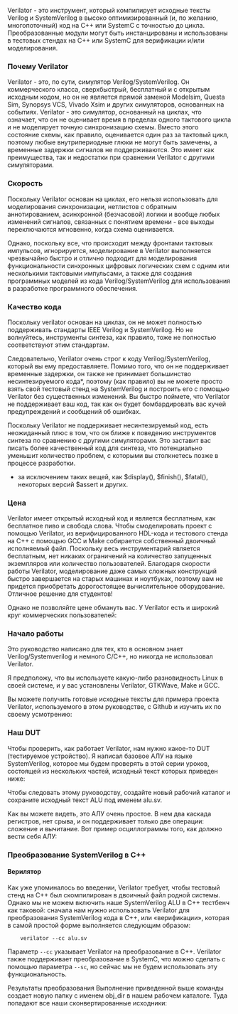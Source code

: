 

Verilator - это инструмент, который компилирует исходные тексты Verilog и SystemVerilog в высоко оптимизированный (и, по желанию, многопоточный) код на C++ или SystemC с точностью до цикла. Преобразованные модули могут быть инстанцированы и использованы в тестовых стендах на C++ или SystemC для верификации и/или моделирования.


### Почему Verilator 

Verilator - это, по сути, симулятор Verilog/SystemVerilog. Он коммерческого класса, сверхбыстрый, бесплатный и с открытым исходным кодом, но он не является прямой заменой Modelsim, Questa Sim, Synopsys VCS, Vivado Xsim и других симуляторов, основанных на событиях. Verilator - это симулятор, основанный на циклах, что означает, что он не оценивает время в пределах одного тактового цикла и не моделирует точную синхронизацию схемы. Вместо этого состояние схемы, как правило, оценивается один раз за тактовый цикл, поэтому любые внутрипериодные глюки не могут быть замечены, а временные задержки сигналов не поддерживаются. Это имеет как преимущества, так и недостатки при сравнении Verilator с другими симуляторами.

### Скорость 

Поскольку Verilator основан на циклах, его нельзя использовать для моделирования синхронизации, нетлистов с обратным аннотированием, асинхронной (безчасовой) логики и вообще любых изменений сигналов, связанных с понятием времени - все выходы переключаются мгновенно, когда схема оценивается.

Однако, поскольку все, что происходит между фронтами тактовых импульсов, игнорируется, моделирование в Verilator выполняется чрезвычайно быстро и отлично подходит для моделирования функциональности синхронных цифровых логических схем с одним или несколькими тактовыми импульсами, а также для создания программных моделей из кода Verilog/SystemVerilog для использования в разработке программного обеспечения.

### Качество кода 

Поскольку verilator основан на циклах, он не может полностью поддерживать стандарты IEEE Verilog и SystemVerilog. Но не волнуйтесь, инструменты синтеза, как правило, тоже не полностью соответствуют этим стандартам.

Следовательно, Verilator очень строг к коду Verilog/SystemVerilog, который вы ему предоставляете. Помимо того, что он не поддерживает временные задержки, он также не принимает большинство несинтезируемого кода*, поэтому (как правило) вы не можете просто взять свой тестовый стенд на SystemVerilog и построить его с помощью Verilator без существенных изменений. Вы быстро поймете, что Verilator не поддерживает ваш код, так как он будет бомбардировать вас кучей предупреждений и сообщений об ошибках.

Поскольку Verilator не поддерживает несинтезируемый код, есть неожиданный плюс в том, что он ближе к поведению инструментов синтеза по сравнению с другими симуляторами. Это заставит вас писать более качественный код для синтеза, что потенциально уменьшит количество проблем, с которыми вы столкнетесь позже в процессе разработки.

* за исключением таких вещей, как $display(), $finish(), $fatal(), некоторых версий $assert и других.

### Цена 

Verilator имеет открытый исходный код и является бесплатным, как бесплатное пиво и свобода слова. Чтобы смоделировать проект с помощью Verilator, из верифицированного HDL-кода и тестового стенда на C++ с помощью GCC и Make собирается собственный двоичный исполняемый файл. Поскольку весь инструментарий является бесплатным, нет никаких ограничений на количество запущенных экземпляров или количество пользователей. Благодаря скорости работы Verilator, моделирование даже самых сложных конструкций быстро завершается на старых машинах и ноутбуках, поэтому вам не придется приобретать дорогостоящее вычислительное оборудование. Отличное решение для студентов!

Однако не позволяйте цене обмануть вас. У Verilator есть и широкий круг коммерческих пользователей:

### Начало работы 

Это руководство написано для тех, кто в основном знает Verilog/Systemverilog и немного C/C++, но никогда не использовал Verilator.

Я предположу, что вы используете какую-либо разновидность Linux в своей системе, и у вас установлены Verilator, GTKWave, Make и GCC.

Вы можете получить готовые исходные тексты для примера проекта Verilator, используемого в этом руководстве, с Github и изучить их по своему усмотрению:


### Наш DUT 
Чтобы проверить, как работает Verilator, нам нужно какое-то DUT (тестируемое устройство). Я написал базовое АЛУ на языке SystemVerilog, которое мы будем проверять в этой серии уроков, состоящей из нескольких частей, исходный текст которых приведен ниже:

Чтобы следовать этому руководству, создайте новый рабочий каталог и сохраните исходный текст ALU под именем alu.sv.

Как вы можете видеть, это АЛУ очень простое. В нем два каскада регистров, нет срыва, и он поддерживает только две операции: сложение и вычитание. Вот пример осциллограммы того, как должно вести себя АЛУ:


### Преобразование SystemVerilog в C++ 

#### Верилятор 

Как уже упоминалось во введении, Verilator требует, чтобы тестовый стенд на C++ был скомпилирован в двоичный файл родной системы. Однако мы не можем включить наше SystemVerilog ALU в C++ тестбенч как таковой: сначала нам нужно использовать Verilator для преобразования SystemVerilog кода в C++, или «верификации», которая в самой простой форме выполняется следующим образом:

```shell
    verilator --cc alu.sv
```


Параметр `--cc` указывает Verilator на преобразование в C++. Verilator также поддерживает преобразование в SystemC, что можно сделать с помощью параметра `--sc`, но сейчас мы не будем использовать эту функциональность.

Результаты преобразования 
Выполнение приведенной выше команды создает новую папку с именем obj_dir в нашем рабочем каталоге. Туда попадают все наши сконвертированные исходники:



